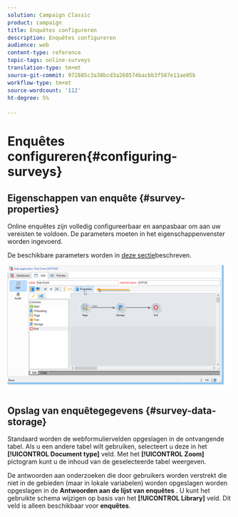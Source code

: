 ```yaml
---
solution: Campaign Classic
product: campaign
title: Enquêtes configureren
description: Enquêtes configureren
audience: web
content-type: reference
topic-tags: online-surveys
translation-type: tm+mt
source-git-commit: 972885c3a38bcd3a260574bacbb3f507e11ae05b
workflow-type: tm+mt
source-wordcount: '112'
ht-degree: 5%

---
```



# Enquêtes configureren{#configuring-surveys}

## Eigenschappen van enquête {#survey-properties}

Online enquêtes zijn volledig configureerbaar en aanpasbaar om aan uw vereisten te voldoen. De parameters moeten in het eigenschappenvenster worden ingevoerd.

De beschikbare parameters worden in [deze sectie](../../web/using/defining-web-forms-properties.md)beschreven.

![](assets/s_ncs_admin_survey_properties_general.png)

## Opslag van enquêtegegevens {#survey-data-storage}

Standaard worden de webformuliervelden opgeslagen in de ontvangende tabel. Als u een andere tabel wilt gebruiken, selecteert u deze in het **[!UICONTROL Document type]** veld. Met het **[!UICONTROL Zoom]** pictogram kunt u de inhoud van de geselecteerde tabel weergeven.

De antwoorden aan onderzoeken die door gebruikers worden verstrekt die niet in de gebieden (maar in lokale variabelen) worden opgeslagen worden opgeslagen in de **Antwoorden aan de lijst van enquêtes** . U kunt het gebruikte schema wijzigen op basis van het **[!UICONTROL Library]** veld. Dit veld is alleen beschikbaar voor **enquêtes**.
